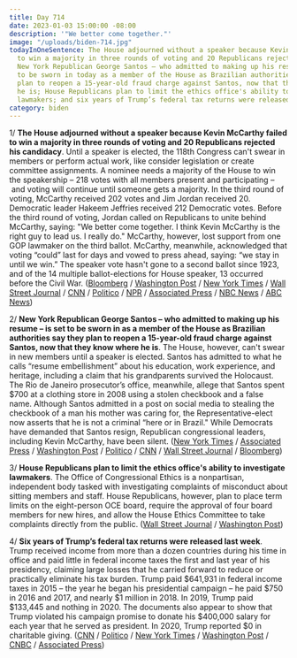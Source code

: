```yaml
---
title: Day 714
date: 2023-01-03 15:00:00 -08:00
description: '"We better come together."'
image: "/uploads/biden-714.jpg"
todayInOneSentence: The House adjourned without a speaker because Kevin McCarthy failed
  to win a majority in three rounds of voting and 20 Republicans rejected his candidacy;
  New York Republican George Santos – who admitted to making up his resume – is set
  to be sworn in today as a member of the House as Brazilian authorities say they
  plan to reopen a 15-year-old fraud charge against Santos, now that they know where
  he is; House Republicans plan to limit the ethics office's ability to investigate
  lawmakers; and six years of Trump’s federal tax returns were released last week.
category: biden
---
```


1/ **The House adjourned without a speaker because Kevin McCarthy failed to win a majority in three rounds of voting and 20 Republicans rejected his candidacy**. Until a speaker is elected, the 118th Congress can't swear in members or perform actual work, like consider legislation or create committee assignments. A nominee needs a majority of the House to win the speakership – 218 votes with all members present and participating – and voting will continue until someone gets a majority. In the third round of voting, McCarthy received 202 votes and Jim Jordan received 20. Democratic leader Hakeem Jeffries received 212 Democratic votes. Before the third round of voting, Jordan called on Republicans to unite behind McCarthy, saying: "We better come together. I think Kevin McCarthy is the right guy to lead us. I really do." McCarthy, however, lost support from one GOP lawmaker on the third ballot. McCarthy, meanwhile, acknowledged that voting “could” last for days and vowed to press ahead, saying: “we stay in until we win.” The speaker vote hasn't gone to a second ballot since 1923, and of the 14 multiple ballot-elections for House speaker, 13 occurred before the Civil War. ([Bloomberg](https://www.bloomberg.com/news/articles/2023-01-03/mccarthy-suffers-historic-rebuff-as-voting-for-speaker-drags-out?srnd=premium&sref=MIBMEEoj) / [Washington Post](https://www.washingtonpost.com/politics/2023/01/03/speaker-house-vote-mccarthy-new-congress/) / [New York Times](https://www.nytimes.com/live/2023/01/03/us/house-speaker-vote) / [Wall Street Journal](https://www.wsj.com/livecoverage/kevin-mccarthy-house-speaker-vote-santos?mod=hp_lead_pos1) / [CNN](https://www.cnn.com/politics/live-news/new-congress-sworn-in-2023/index.html) / [Politico](https://www.politico.com/news/2023/01/03/mccarthy-speaker-house-vote-00076047) / [NPR](https://www.npr.org/2023/01/03/1146600160/mccarthy-scrambles-for-votes-to-be-elected-speaker-of-the-house) / [Associated Press](https://apnews.com/article/biden-politics-us-republican-party-united-states-house-of-representatives-kevin-mccarthy-8b1d6cdf0d75dfc95b195c301f9ae344) / [NBC News](https://www.nbcnews.com/politics/congress/mccarthys-bid-house-speaker-remains-uncertain-moment-truth-arrives-rcna61553) / [ABC News](https://abcnews.go.com/Politics/live-updates/new-congress-live-updates/?id=95854349))

2/ **New York Republican George Santos – who admitted to making up his resume – is set to be sworn in as a member of the House as Brazilian authorities say they plan to reopen a 15-year-old fraud charge against Santos, now that they know where he is**. The House, however, can't swear in new members until a speaker is elected. Santos has admitted to what he calls “resume embellishment” about his education, work experience, and heritage, including a claim that his grandparents survived the Holocaust. The Rio de Janeiro prosecutor’s office, meanwhile, allege that Santos spent $700 at a clothing store in 2008 using a stolen checkbook and a false name. Although Santos admitted in a post on social media to stealing the checkbook of a man his mother was caring for, the Representative-elect now asserts that he is not a criminal “here or in Brazil." While Democrats have demanded that Santos resign, Republican congressional leaders, including Kevin McCarthy, have been silent. ([New York Times](https://www.nytimes.com/2023/01/02/nyregion/george-santos-brazil.html) / [Associated Press](https://apnews.com/article/george-santos-house-of-representatives-d65613ce8bcda757bf3b89c3d0fcfa82) / [Washington Post](https://www.washingtonpost.com/world/2023/01/03/george-santos-brazil-check-fraud/) / [Politico](https://www.politico.com/news/2023/01/03/santos-mccarthy-speaker-house-00076145) / [CNN](https://www.cnn.com/2023/01/03/politics/george-santos-new-congress) / [Wall Street Journal](https://www.wsj.com/articles/brazil-to-reopen-fraud-case-against-republican-george-santos-11672765900?mod=hp_listb_pos4) / [Bloomberg](https://www.bloomberg.com/news/articles/2023-01-03/santos-set-to-be-sworn-in-amid-controversy-house-gop-turmoil?srnd=premium&sref=MIBMEEoj))

3/ **House Republicans plan to limit the ethics office's ability to investigate lawmakers**. The Office of Congressional Ethics is a nonpartisan, independent body tasked with investigating complaints of misconduct about sitting members and staff. House Republicans, however, plan to place term limits on the eight-person OCE board, require the approval of four board members for new hires, and allow the House Ethics Committee to take complaints directly from the public. ([Wall Street Journal](https://www.wsj.com/articles/house-republicans-plan-to-make-changes-to-ethics-office-11672708247?mod=politics_lead_pos5) / [Washington Post](https://www.washingtonpost.com/politics/2023/01/03/house-republicans-again-set-their-sights-ethics-watchdogs/))

4/ **Six years of Trump’s federal tax returns were released last week**. Trump received income from more than a dozen countries during his time in office and paid little in federal income taxes the first and last year of his presidency, claiming large losses that he carried forward to reduce or practically eliminate his tax burden. Trump paid $641,931 in federal income taxes in 2015 – the year he began his presidential campaign – he paid $750 in 2016 and 2017, and nearly $1 million in 2018. In 2019, Trump paid $133,445 and nothing in 2020. The documents also appear to show that Trump violated his campaign promise to donate his $400,000 salary for each year that he served as president. In 2020, Trump reported $0 in charitable giving. ([CNN](https://www.cnn.com/2022/12/30/politics/donald-trump-tax-returns-released/index.html) / [Politico](https://www.politico.com/news/2022/12/30/trump-taxes-foreign-income-00075872) / [New York Times](https://www.nytimes.com/2022/12/30/us/politics/trump-tax-returns.html) / [Washington Post](https://www.washingtonpost.com/politics/2022/12/30/trump-taxes-charitable-contributions/) / [CNBC](https://www.cnbc.com/2022/12/30/trumps-tax-returns-released-by-house-ways-and-means-committee.html) / [Associated Press](https://apnews.com/article/donald-trump-federal-tax-returns-updates-290dd5b563d8d829ee8b89ab4471d2e2))